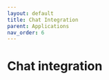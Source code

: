 ```yaml
---
layout: default
title: Chat Integration
parent: Applications
nav_order: 6
---
```


# Chat integration
